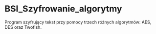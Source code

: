 # BSI_Szyfrowanie_algorytmy
Program szyfrujący tekst przy pomocy trzech różnych algorytmów: AES, DES oraz Twofish.
